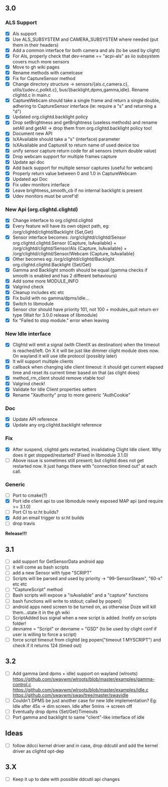 ## 3.0

### ALS Support
- [x] Als support
- [x] Use ALS_SUBSYSTEM and CAMERA_SUBSYSTEM where needed (put them in their headers)
- [x] Add a common interface for both camera and als (to be used by clight)
- [x] For Als, properly check that dev->name == "acpi-als" as iio subsystem covers much more sensors
- [x] Move to gh wiki pages
- [x] Rename methods with camelcase
- [x] Fix for CaptureSensor method
- [x] Change directory structure -> sensors/{als.c,camera.c}, utils/{udev.c,polkit.c}, bus/{backlight,dpms,gamma,idle}. Rename clightd.c in main.c
- [x] CaptureWebcam should take a single frame and return a single double, adhering to CaptureSensor interface (ie: require a "s" and returning a "d")
- [x] Updated org.clightd.backlight policy
- [x] Drop setBrightness and getBrightness (useless methods) and rename setAll and getAll -> drop them from org.clightd.backlight policy too!
- [x] Document new API
- [x] IsXAvailable should take a "s" (interface) parameter
- [x] IsXAvailable and CaptureX to return name of used device too
- [x] unify sensor capture return code for all sensors (return double value)
- [x] Drop webcam support for multiple frames capture
- [x] Update api doc
- [x] Add back support for multiple sensor captures (useful for webcam)
- [x] Properly return value between 0 and 1.0 in CaptureWebcam
- [x] Updated api Doc
- [x] Fix udev monitors interface
- [x] Leave brightness_smooth_cb if no internal backlight is present
- [x] Udev monitors must be unref'd!

### New Api (org.clightd.clightd)
- [x] Change interface to org.clightd.clightd
- [x] Every feature will have its own object path, eg: /org/clightd/clightd/Backlight {Set,Get}
- [x] Sensor interface becomes: /org/clightd/clightd/Sensor org.clightd.clightd.Sensor {Capture, IsAvailable} + /org/clightd/clightd/Sensor/Als {Capture, IsAvailable} + /org/clightd/clightd/Sensor/Webcam {Capture, IsAvailable}
- [x] Other becomes eg: /org/clightd/clightd/Backlight org.clightd.clightd.Backlight {Set/Get}
- [x] Gamma and Backlight smooth should be equal (gamma checks if smooth is enabled and has 2 different behaviours)
- [x] Add some more MODULE_INFO
- [x] Valgrind check
- [x] Cleanup includes etc etc
- [x] Fix build with no gamma/dpms/idle...
- [x] Switch to libmodule
- [x] Sensor ctor should have priority 101, not 100 + modules_quit return err type (Wait for 3.0.0 release of libmodule)
- [x] fix "Failed to stop module." error when leaving

### New Idle interface
- [x] Clightd will emit a signal (with ClientX as destination) when the timeout is reached/left. On X it will be just like dimmer clight module does now. On wayland it will use idle protocol (possibly later)
- [x] It will support multiple clients
- [x] callback when changing idle client timeout: it should get current elapsed time and reset its current timer based on that (as clight does)
- [x] method_rm_client should remove vtable too!
- [x] Valgrind check!
- [x] Validate for Idle Client properties setters
- [x] Rename "Xauthority" prop to more generic "AuthCookie"

### Doc
- [x] Update API reference
- [x] Update any org.clightd.backlight reference

### Fix
- [x] After suspend, clightd gets restarted, invalidating Clight Idle client. Why does it get stopped/restarted? (Fixed in libmodule 3.1.0)
- [ ] Above issue is sometimes still present; but clightd does not get restarted now. It just hangs there with "connection timed out" at each call.

### Generic
- [ ] Port to cmake(?)
- [x] Port idle client api to use libmodule newly exposed MAP api (and require >= 3.1.0)
- [ ] Port CI to sr.ht builds?
- [x] Add an email trigger to sr.ht builds
- [ ] drop travis

**Release!!!**

## 3.1
- [ ] add support for GetSensorData android app
- [ ] it will come as bash scripts
- [ ] add a new Sensor with type "SCRIPT"
- [ ] Scripts will be parsed and used by priority -> "99-SensorSteam", "60-x" etc etc
- [ ] "CaptureScript" method
- [ ] Bash scripts will expose a "isAvailable" and a "capture" functions
- [ ] bash functions will write to stdout; called by popen()
- [ ] android apps need screen to be turned on, as otherwise Doze will kill them...state it in the gh wiki
- [ ] ScriptAdded bus signal when a new script is added. Inotify on scripts folder!
- [ ] devname = "Script" or devname = "GSD" (to be used by clight conf if user is willing to force a script)
- [ ] force script timeout from clightd (eg popen("timeout 1 MYSCRIPT") and check if it returns 124 (timed out)

## 3.2
- [ ] Add gamma (and dpms + idle) support on wayland (wlroots)
https://github.com/swaywm/wlroots/blob/master/examples/gamma-control.c
https://github.com/swaywm/wlroots/blob/master/examples/idle.c
https://github.com/swaywm/sway/tree/master/swayidle
- [ ] Couldn't DPMS be just another case for new Idle implementation? Eg: Idle after 45s -> dim screen. Idle after 5mins -> screen off
- [ ] Eventually drop dpms {Set/Get}Timeouts
- [ ] Port gamma and backlight to same "client"-like interface of idle

## Ideas
- [ ] follow ddcci kernel driver and in case, drop ddcutil and add the kernel driver as clightd opt-dep

## 3.X

- [ ] Keep it up to date with possible ddcutil api changes
